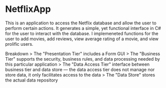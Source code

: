 # NetflixApp
This is an application to access the Netflix database and allow the user to perform certain actions. It generates a simple, yet functional interface in C# for the user to interact with the database. I implemeneted functions for the user to add movies, add reviews, view average rating of a movie, and view prolific users.

Breakdown
	> The "Presentation Tier" includes a Form GUI
	> The "Business Tier" supports the security, business rules, and data processing needed by this particular application 
	> The "Data Access Tier" interface between business tier and data store — the data access tier does not manage nor store data, it only facilitates access to the data
	> The "Data Store" stores the actual data repository
